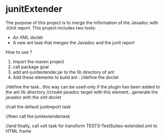 # junitExtender
The purpose of this project is to merge the information of the Javadoc with JUnit report.
This project includes two tools:
- An XML doclet
- A new ant task that merges the Javadoc and the junit report

How to use ?
1) Import the maven project
2) call package goal
3) add ant-junitextender.jar to the lib directory of ant
4) Add these elements to build ant :
//define the doclet
<property name="javadoc.doclet.path" value="..../lib/ant-junitextender.jar" />
<property name="javadoc.doclet.class" value="com.junit.utils.DocletXML" />
//define the task...this way can be used only if the plugin has been added to the ant lib directory
<taskdef name="junitReportExtender" classname="com.junit.utils.JUnitExtender"/>
//create javadoc target with this element...generate the javadoc with the xml doclet
<javadoc access="private" classpathref="tests.only.classpath">
		<doclet name="${javadoc.doclet.class}" path="${javadoc.doclet.path}">
			<param name="-outputdir" value=".../javadoc.xml"/>
		</doclet>
		<fileset dir=".../test/" defaultexcludes="yes">
			<include name="**/*.java" />
		</fileset>
</javadoc>

//call the default junitreport task
<junitreport todir=".../results">
	<fileset dir=".../results">
		<include name="*.xml" />
	</fileset>
	<report format="noframes" todir=".../html-results" />
</junitreport>

//then call the junitextendertask
<junitReportExtender junitreport=".../results/TESTS-TestSuites.xml" javadoc=".../javadoc.xml" junitreportextender=".../results/TESTS-TestSuites-extended.xml"/>

//and finally, call xslt task for transform TESTS-TestSuites-extended.xml to HTML frame
<xslt in=".../results/TESTS-TestSuites-extended.xml" out=".../TESTS-TestSuites-extended.html" style="transformToHTML.xsl">
			<param name="TITLE" expression="PROJECT NAME"/>
</xslt>
